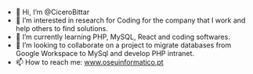 - 👋 Hi, I’m @CiceroBittar
- 👀 I’m interested in research for Coding for the company that I work and help others to find solutions.
- 🌱 I’m currently learning PHP, MySQL, React and coding softwares.
- 💞️ I’m looking to collaborate on a project to migrate databases from Google Workspace to MySql and develop PHP intranet. 
- 📫 How to reach me: www.oseuinformatico.pt
